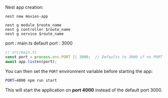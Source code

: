
Nest app creation:

```
nest new movies-app
```


```
nest g module $route_name
nest g controller $route_name
nest g service $route_name
```




port : main.ts
default port : 3000

```typescript
// src/main.ts
const port = process.env.PORT || 3000;  // Defaults to 3000 if no PORT is set
await app.listen(port);
```

You can then set the `PORT` environment variable before starting the app:

```bash
PORT=4000 npm run start
```

This will start the application on **port 4000** instead of the default port 3000.











































